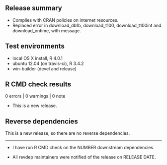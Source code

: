 ## Release summary

* Complies with CRAN policies on internet resources.
* Replaced error in download_db1b, download_t100, download_t100int and
download_ontime, with message.

## Test environments
* local OS X install, R 4.0.1
* ubuntu 12.04 (on travis-ci), R 3.4.2
* win-builder (devel and release)

## R CMD check results

0 errors | 0 warnings | 0 note

* This is a new release.

## Reverse dependencies

This is a new release, so there are no reverse dependencies.

---

* I have run R CMD check on the NUMBER downstream dependencies.

* All revdep maintainers were notified of the release on RELEASE DATE.
